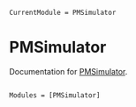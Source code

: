 ```@meta
CurrentModule = PMSimulator
```

# PMSimulator

Documentation for [PMSimulator](https://github.com/timknab/PMSimulator.jl).

```@index
```

```@autodocs
Modules = [PMSimulator]
```
